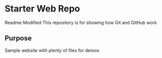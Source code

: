 # Starter Web Repo
Readme Modified
This repository is for showing how Git and GitHub work

## Purpose

Sample website with plenty of files for demos